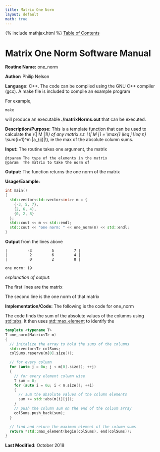 ```yaml
---
title: Matrix One Norm
layout: default
math: true
---
```

{% include mathjax.html %}
<a href="https://philipnelson5.github.io/math4610/SoftwareManual"> Table of Contents </a>
# Matrix One Norm Software Manual

**Routine Name:** one_norm

**Author:** Philip Nelson

**Language:** C++. The code can be compiled using the GNU C++ compiler (gcc). A make file is included to compile an example program

For example,

```
make
```

will produce an executable **./matrixNorms.out** that can be executed.

**Description/Purpose:** This is a template function that can be used to calculate the \\(\| M \|_1\\) of any matrix s.t. \\(\| M \|_1 = \max_{1 \leq j \leq n} \sum_{i=1}^m |a_{ij}|\\), ie the max of the absolute column sums.

**Input:** The routine takes one argument, the matrix

```
@tparam The type of the elements in the matrix
@param  The matrix to take the norm of
```

**Output:** The function returns the one norm of the matrix

**Usage/Example:**

``` cpp
int main()
{
  std::vector<std::vector<int>> m = {
    {-3, 5, 7},
    {2, 6, 4},
    {0, 2, 8}
  };
  std::cout << m << std::endl;
  std::cout << "one norm: " << one_norm(m) << std::endl;
}
```

**Output** from the lines above
```
|         -3         5         7 |
|          2         6         4 |
|          0         2         8 |

one norm: 19
```

_explanation of output_:

The first lines are the matrix

The second line is the one norm of that matrix

**Implementation/Code:** The following is the code for one_norm

The code finds the sum of the absolute values of the columns using [std::abs](https://en.cppreference.com/w/cpp/numeric/math/abs). It then uses [std::max_element](https://en.cppreference.com/w/cpp/algorithm/max_element) to identify the 

``` cpp
template <typename T>
T one_norm(Matrix<T> m)
{
  // initalize the array to hold the sums of the columns
  std::vector<T> colSums;
  colSums.reserve(m[0].size());

  // for every column
  for (auto j = 0u; j < m[0].size(); ++j)
  {
    // for every element column wise
    T sum = 0;
    for (auto i = 0u; i < m.size(); ++i)
    {
      // sum the absolute values of the column elements
      sum += std::abs(m[i][j]);
    }
    // push the column sum on the end of the colSum array
    colSums.push_back(sum);
  }

  // find and return the maximum element of the column sums
  return *std::max_element(begin(colSums), end(colSums));
}
```

**Last Modified:** October 2018
